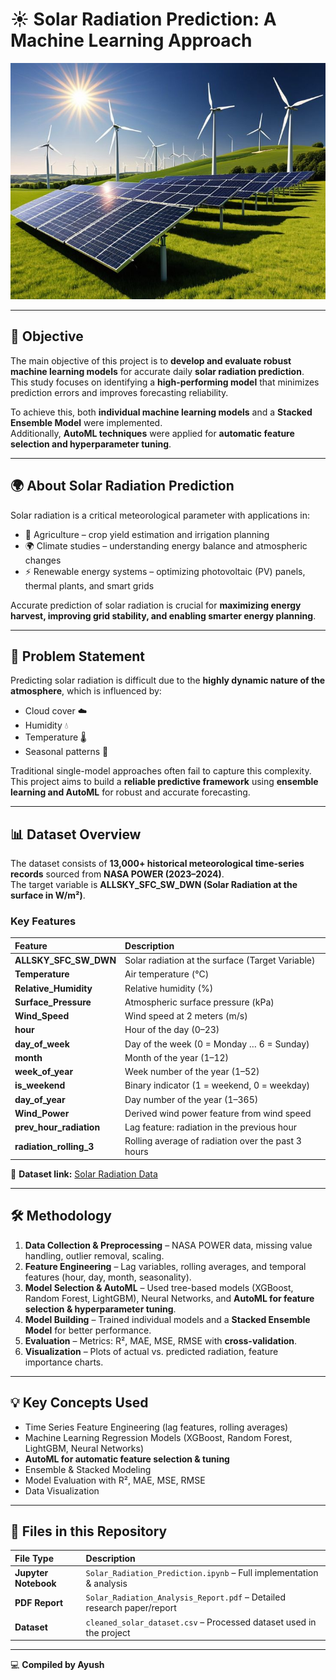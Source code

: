 # ☀️ Solar Radiation Prediction: A Machine Learning Approach  

<p align="center">
  <img src="Solar%20Radiation%20Prediction.jpeg" alt="Solar Radiation Prediction" width="600"/>
</p>

---
## 🎯 Objective  
The main objective of this project is to **develop and evaluate robust machine learning models** for accurate daily **solar radiation prediction**.  
This study focuses on identifying a **high-performing model** that minimizes prediction errors and improves forecasting reliability.  

To achieve this, both **individual machine learning models** and a **Stacked Ensemble Model** were implemented.  
Additionally, **AutoML techniques** were applied for **automatic feature selection and hyperparameter tuning**.  

---

## 🌍 About Solar Radiation Prediction  
Solar radiation is a critical meteorological parameter with applications in:  

- 🌱 Agriculture – crop yield estimation and irrigation planning  
- 🌍 Climate studies – understanding energy balance and atmospheric changes  
- ⚡ Renewable energy systems – optimizing photovoltaic (PV) panels, thermal plants, and smart grids  

Accurate prediction of solar radiation is crucial for **maximizing energy harvest, improving grid stability, and enabling smarter energy planning**.  

---

## 📝 Problem Statement  
Predicting solar radiation is difficult due to the **highly dynamic nature of the atmosphere**, which is influenced by:  

- Cloud cover ☁️  
- Humidity 💧  
- Temperature 🌡️  
- Seasonal patterns 📅  

Traditional single-model approaches often fail to capture this complexity.  
This project aims to build a **reliable predictive framework** using **ensemble learning and AutoML** for robust and accurate forecasting.  

---

## 📊 Dataset Overview  
The dataset consists of **13,000+ historical meteorological time-series records** sourced from **NASA POWER (2023–2024)**.  
The target variable is **ALLSKY_SFC_SW_DWN (Solar Radiation at the surface in W/m²)**.  

### Key Features  

| Feature | Description |  
| :--- | :--- |  
| **ALLSKY_SFC_SW_DWN** | Solar radiation at the surface (Target Variable) |  
| **Temperature** | Air temperature (°C) |  
| **Relative_Humidity** | Relative humidity (%) |  
| **Surface_Pressure** | Atmospheric surface pressure (kPa) |  
| **Wind_Speed** | Wind speed at 2 meters (m/s) |  
| **hour** | Hour of the day (0–23) |  
| **day_of_week** | Day of the week (0 = Monday … 6 = Sunday) |  
| **month** | Month of the year (1–12) |  
| **week_of_year** | Week number of the year (1–52) |  
| **is_weekend** | Binary indicator (1 = weekend, 0 = weekday) |  
| **day_of_year** | Day number of the year (1–365) |  
| **Wind_Power** | Derived wind power feature from wind speed |  
| **prev_hour_radiation** | Lag feature: radiation in the previous hour |  
| **radiation_rolling_3** | Rolling average of radiation over the past 3 hours |  

📂 **Dataset link:** [Solar Radiation Data](<Insert your dataset link here>)  

---

## 🛠️ Methodology  
1. **Data Collection & Preprocessing** – NASA POWER data, missing value handling, outlier removal, scaling.  
2. **Feature Engineering** – Lag variables, rolling averages, and temporal features (hour, day, month, seasonality).  
3. **Model Selection & AutoML** – Used tree-based models (XGBoost, Random Forest, LightGBM), Neural Networks, and **AutoML for feature selection & hyperparameter tuning**.  
4. **Model Building** – Trained individual models and a **Stacked Ensemble Model** for better performance.  
5. **Evaluation** – Metrics: R², MAE, MSE, RMSE with **cross-validation**.  
6. **Visualization** – Plots of actual vs. predicted radiation, feature importance charts.  

---

## 💡 Key Concepts Used  
- Time Series Feature Engineering (lag features, rolling averages)  
- Machine Learning Regression Models (XGBoost, Random Forest, LightGBM, Neural Networks)  
- **AutoML for automatic feature selection & tuning**  
- Ensemble & Stacked Modeling  
- Model Evaluation with R², MAE, MSE, RMSE  
- Data Visualization  

---

## 📂 Files in this Repository  

| File Type | Description |  
| :--- | :--- |  
| **Jupyter Notebook** | `Solar_Radiation_Prediction.ipynb` – Full implementation & analysis |  
| **PDF Report** | `Solar_Radiation_Analysis_Report.pdf` – Detailed research paper/report |  
| **Dataset** | `cleaned_solar_dataset.csv` – Processed dataset used in the project |  

---

💻 **Compiled by Ayush**  
